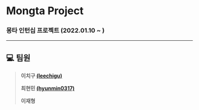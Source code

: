 # Mongta Project

### 몽타 인턴십 프로젝트 (2022.01.10 ~ )

---

## :computer: 팀원 

> **이치구 [(leechigu)](https://github.com/leechigu)** 
> 
> **최현민 [(hyunmin0317)](https://github.com/hyunmin0317)**
>
> **이재형**